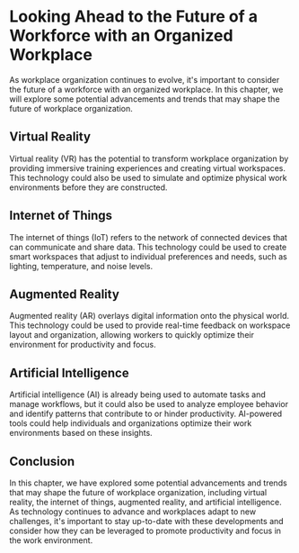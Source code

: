 # Looking Ahead to the Future of a Workforce with an Organized Workplace

As workplace organization continues to evolve, it's important to consider the future of a workforce with an organized workplace. In this chapter, we will explore some potential advancements and trends that may shape the future of workplace organization.

Virtual Reality
---------------

Virtual reality (VR) has the potential to transform workplace organization by providing immersive training experiences and creating virtual workspaces. This technology could also be used to simulate and optimize physical work environments before they are constructed.

Internet of Things
------------------

The internet of things (IoT) refers to the network of connected devices that can communicate and share data. This technology could be used to create smart workspaces that adjust to individual preferences and needs, such as lighting, temperature, and noise levels.

Augmented Reality
-----------------

Augmented reality (AR) overlays digital information onto the physical world. This technology could be used to provide real-time feedback on workspace layout and organization, allowing workers to quickly optimize their environment for productivity and focus.

Artificial Intelligence
-----------------------

Artificial intelligence (AI) is already being used to automate tasks and manage workflows, but it could also be used to analyze employee behavior and identify patterns that contribute to or hinder productivity. AI-powered tools could help individuals and organizations optimize their work environments based on these insights.

Conclusion
----------

In this chapter, we have explored some potential advancements and trends that may shape the future of workplace organization, including virtual reality, the internet of things, augmented reality, and artificial intelligence. As technology continues to advance and workplaces adapt to new challenges, it's important to stay up-to-date with these developments and consider how they can be leveraged to promote productivity and focus in the work environment.


